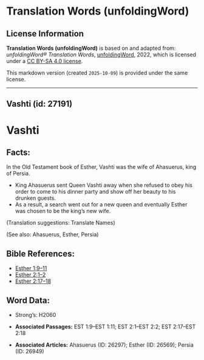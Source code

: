 # Translation Words (unfoldingWord)

## License Information

**Translation Words (unfoldingWord)** is based on and adapted from: _unfoldingWord® Translation Words_, [unfoldingWord](https://unfoldingword.org/utw), 2022, which is licensed under a [CC BY-SA 4.0 license](https://creativecommons.org/licenses/by-sa/4.0/legalcode.en).

This markdown version (created `2025-10-09`) is provided under the same license.



--------------------------------

## Vashti (id: 27191)

Vashti
======

Facts:
------

In the Old Testament book of Esther, Vashti was the wife of Ahasuerus, king of Persia.

* King Ahasuerus sent Queen Vashti away when she refused to obey his order to come to his dinner party and show off her beauty to his drunken guests.
* As a result, a search went out for a new queen and eventually Esther was chosen to be the king’s new wife.

(Translation suggestions: Translate Names)

(See also: Ahasuerus, Esther, Persia)

Bible References:
-----------------

* [Esther 1:9–11](https://ref.ly/Esth1:9-Esth1:11)
* [Esther 2:1–2](https://ref.ly/Esth2:1-Esth2:2)
* [Esther 2:17–18](https://ref.ly/Esth2:17-Esth2:18)

Word Data:
----------

* Strong’s: H2060

* **Associated Passages:** EST 1:9–EST 1:11; EST 2:1–EST 2:2; EST 2:17–EST 2:18
* **Associated Articles:** Ahasuerus (ID: 26297); Esther (ID: 26569); Persia (ID: 26949)

